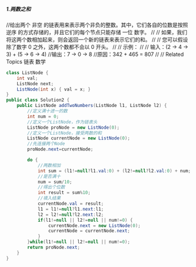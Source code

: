 ##### 1.两数之和

//给出两个 非空 的链表用来表示两个非负的整数。其中，它们各自的位数是按照 逆序 的方式存储的，并且它们的每个节点只能存储 一位 数字。 
//
// 如果，我们将这两个数相加起来，则会返回一个新的链表来表示它们的和。 
//
// 您可以假设除了数字 0 之外，这两个数都不会以 0 开头。 
//
// 示例： 
//
// 输入：(2 -> 4 -> 3) + (5 -> 6 -> 4)
//输出：7 -> 0 -> 8
//原因：342 + 465 = 807
// 
// Related Topics 链表 数学


```java
class ListNode {
    int val;
    ListNode next;
    ListNode(int x) { val = x; }
}
public class Solution2 {
    public ListNode addTwoNumbers(ListNode l1, ListNode l2) {
        //定义满十进一的数
        int num = 0;
        //定义一个ListNode，作为链表头
        ListNode proNode = new ListNode(0);
        //定义一个ListNode，接受两数的和
        ListNode currentNode = new ListNode(0);
        //先连接两个Node
        proNode.next=currentNode;

        do {
            //两数相加
            int sum = (l1!=null?l1.val:0) + (l2!=null?l2.val:0) + num;
            //是否满十
            num = sum/10;
            //得出个位数
            int result = sum%10;
            //填入结果
            currentNode.val = result;
            l1 = l1!=null?l1.next:l1;
            l2 = l2!=null?l2.next:l2;
            if(l1!=null || l2!=null || num!=0) {
                currentNode.next = new ListNode(0);
                currentNode = currentNode.next;
            }
        }while(l1!=null || l2!=null || num!=0);
        return proNode.next;
    }
}
```